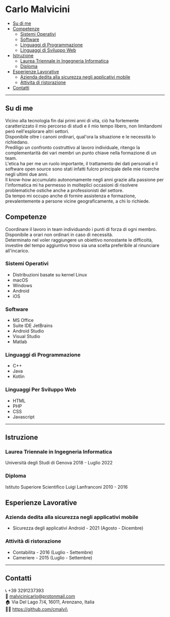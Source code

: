 # Carlo Malvicini

- [Su di me](#su-di-me)
- [Competenze](#competenze)
  - [Sistemi Operativi](#sistemi-operativi)
  - [Software](#software)
  - [Linguaggi di Programmazione](#linguaggi-di-programmazione)
  - [Linguaggi di Sviluppo Web](#linguaggi-per-sviluppo-web)
- [Istruzione](#istruzione)
  - [Laurea Triennale in Ingegneria Informatica](#laurea-triennale-in-ingegneria-informatica)
  - [Diploma](#diploma)
- [Esperienze Lavorative](#esperienze-lavorative)
  - [Azienda dedita alla sicurezza negli applicativi mobile](#azienda-dedita-alla-sicurezza-negli-applicativi-mobile)
  - [Attivita di ristorazione](#attivit-di-ristorazione)
- [Contatti](#contatti)

---

## Su di me

Vicino alla tecnologia fin dai primi anni di vita, ciò ha fortemente caratterizzato il mio percorso di studi e il mio tempo libero, non limitandomi però nell'esplorare altri settori.\
Disponibile oltre i canoni ordinari, qual'ora la situazione e le necessità lo richiedano.\
Prediligo un confronto costruttivo al lavoro individuale, ritengo la complementarità dei vari membri un punto chiave nella formazione di un team.\
L'etica ha per me un ruolo importante, il trattamento dei dati personali e il software open source sono stati infatti fulcro principale delle mie ricerche negli ultimi due anni. \
Il know-how accumulato autonomamente negli anni grazie alla passione per l'informatica mi ha permesso in molteplici occasioni di risolvere problematiche ostiche anche a professionisti del settore. \
Da tempo mi occupo anche di fornire assistenza e formazione, prevalentemente a persone vicine geograficamente, a chi lo richiede.

## Competenze

Coordinare il lavoro in team individuando i punti di forza di ogni membro. \
Disponibile a orari non ordinari in caso di necessità. \
Determinato nel voler raggiungere un obiettivo nonostante le difficoltà, investire del tempo aggiuntivo trovo sia una scelta preferibile al rinunciare all'incarico.

### Sistemi Operativi

- Distribuzioni basate su kernel Linux
- macOS
- Windows
- Android
- iOS

### Software

- MS Office
- Suite IDE JetBrains
- Android Studio
- Visual Studio
- Matlab


### Linguaggi di Programmazione

- C++
- Java
- Kotlin

### Linguaggi Per Sviluppo Web

- HTML
- PHP
- CSS
- Javascript

---

## Istruzione

### Laurea Triennale in Ingegneria Informatica
Università degli Studi di Genova 2018 - Luglio 2022


### Diploma 
Istituto Superiore Scientifico Luigi Lanfranconi 2010 - 2016

## Esperienze Lavorative

### Azienda dedita alla sicurezza negli applicativi mobile

- Sicurezza degli applicativi Android - 2021 (Agosto - Dicembre)


### Attività di ristorazione

- Contabilita - 2016 (Luglio - Settembre)
- Cameriere - 2015 (Luglio - Settembre)

---

## Contatti

📞 +39 3291237393\
📧 malvicinicarlo@protonmail.com\
🏠 Via Del Lago 7/4, 16011, Arenzano, Italia\
👨‍💻 https://github.com/cmalvi\



